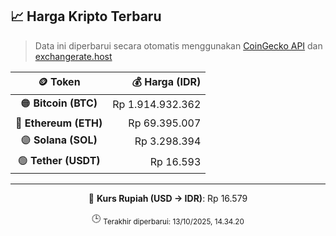 

<!-- HARGA_KRIPTO -->
## 📈 Harga Kripto Terbaru

> Data ini diperbarui secara otomatis menggunakan [CoinGecko API](https://www.coingecko.com/) dan [exchangerate.host](https://exchangerate.host/)

<div align="center">

| 🪙 Token | 💰 Harga (IDR) |
|:------:|---------------:|
| 🟠 **Bitcoin (BTC)**   | Rp 1.914.932.362 |
| 🔵 **Ethereum (ETH)**  | Rp 69.395.007 |
| 🟣 **Solana (SOL)**    | Rp 3.298.394 |
| 🟢 **Tether (USDT)**   | Rp 16.593 |

---

💱 **Kurs Rupiah (USD → IDR)**: Rp 16.579

🕒 <sub>Terakhir diperbarui: 13/10/2025, 14.34.20</sub>

</div>
<!-- /HARGA_KRIPTO -->